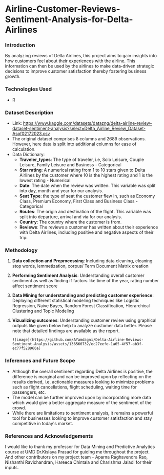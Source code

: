 # Airline-Customer-Reviews-Sentiment-Analysis-for-Delta-Airlines

### Introduction

By analyzing reviews of Delta Airlines, this project aims to gain insights into how customers feel about their experiences with the airline. This information can then be used by the airlines to make data-driven strategic decisions to improve customer satisfaction thereby fostering business growth.

### Technologies Used
- R

### Dataset Description
- Link: https://www.kaggle.com/datasets/datazng/delta-airline-review-dataset-sentiment-analysis?select=Delta_Airline_Review_Dataset-Asof02172023.csv
- The original dataset comprises 8 columns and 2689 observations. However, here data is split into additional columns for ease of calculation.
- Data Dictionary:
    - **Traveler_types**: The type of traveler, i.e, Solo Leisure, Couple Leisure, Family Leisure and Business - Categorical
    - **Star rating**: A numerical rating from 1 to 10 stars given to Delta Airlines by the customer where 10 is the highest rating and 1 is the lowest rating - Numerical
    - **Date**: The date when the review was written. This variable was split into day, month and year for our analysis.
    - **Seat Type**: the type of seat the customer flew in, such as Economy Class, Premium Economy, First Class and Business Class - Categorical
    - **Routes**: The origin and destination of the flight. This variable was split into departure, arrival and via for our analysis.
    - **Country**: The country where the customer is from.
    - **Reviews**: The reviews a customer has written about their experience with Delta Airlines, including positive and negative aspects of their trip.
      
### Methodology
1. **Data collection and Preprocessing**:
       Including data cleaning, cleaning stop words, lemmetization, corpus/ Term Document Matrix creation
2. **Performing Sentiment Analysis**:
       Understanding overall customer sentiment as well as finding if factors like time of the year, rating number affect sentiment score  
3. **Data Mining for understanding and predicting customer experience**:
       Deploying different statistical modeling techniques like Logistic Regression, Naive Bayes, Random Forest Classification, Hierarchical Clustering and Topic Modeling
4. **Vizualizing outcomes**:
       Understanding customer review using graphical outputs like given below help to analyze customer data better. Please note that detailed findings are available as the report.
   
       ![image](https://github.com/AYamdagni/Delta-Airline-Reviews-Sentiment-Analysis/assets/136560732/ec27eefe-1a65-4f57-ab3f-ec77f528966a)
    

### Inferences and Future Scope


- Although the overall sentiment regarding Delta Airlines is positive, the difference is marginal and can be improved upon by reflecting on the results derived, i.e, actionable measures looking to minimize problems such as flight cancellations, flight scheduling, waiting time for passengers, etc.
- The model can be further improved upon by incorporating more data which would give a better aggregate measure of the sentiment of the crowd.
- While there are limitations to sentiment analysis, it remains a powerful tool for businesses looking to improve customer satisfaction and stay competitive in today's market.


### References and Acknowledgements

I would like to thank my professor for Data Mining and Predictive Analytics course at UMD Dr.Kislaya Prasad for guiding me throughout the project. And other contributors on my project team - Aparna Raghavendra Rao, Nishanthi Ravichandran, Hareeca Chintala and Charishma Jaladi for their inputs.






